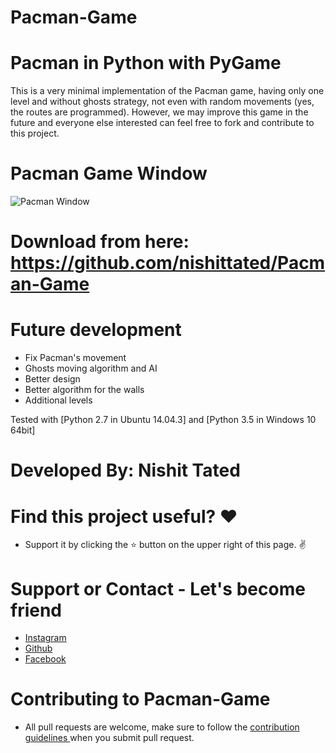 # Pacman-Game

# Pacman in Python with PyGame
This is a very minimal implementation of the Pacman game, having only one level and without ghosts strategy, not even with random movements (yes, the routes are programmed). However, we may improve this game in the future and everyone else interested can feel free to fork and contribute to this project.

# Pacman Game Window
<img src="https://github.com/nishittated/Pacman-Game/blob/master/images/pacman.jpg" alt="Pacman Window" />

# Download from here: https://github.com/nishittated/Pacman-Game


# Future development
* Fix Pacman's movement
* Ghosts moving algorithm and AI
* Better design
* Better algorithm for the walls
* Additional levels

Tested with [Python 2.7 in Ubuntu 14.04.3] and [Python 3.5 in Windows 10 64bit]

# Developed By:  Nishit Tated

# Find this project useful? ❤️
* Support it by clicking the ⭐️ button on the upper right of this page. ✌️

# Support or Contact - Let's become friend
* <a href="https://www.instagram.com/nishit.tated/">Instagram</a>
* <a href="https://www.github.com/nishittated/">Github</a>
* <a href="https://www.facebook.com/nishit.tated/">Facebook</a>

# Contributing to Pacman-Game
* All pull requests are welcome, make sure to follow the <a href="https://github.com/nishittated/Pacman-Game/blob/master/CONTRIBUTING.md">contribution guidelines </a>when you submit pull request.
